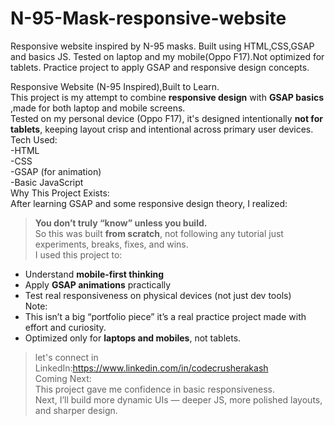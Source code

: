 # N-95-Mask-responsive-website
Responsive website inspired by N-95 masks. Built using HTML,CSS,GSAP and basics JS. Tested on laptop and my mobile(Oppo F17).Not optimized for tablets. Practice project to apply GSAP and responsive design concepts.

Responsive Website (N-95 Inspired),Built to Learn.<br>
This project is my attempt to combine **responsive design** with **GSAP basics** ,made for both laptop and mobile screens.<br>
Tested on my personal device (Oppo F17), it's designed intentionally **not for tablets**, keeping layout crisp and intentional across primary user devices.<br>
Tech Used:<br>
-HTML  <br>
-CSS  <br>
-GSAP (for animation)<br> 
-Basic JavaScript<br>
Why This Project Exists:<br>
After learning GSAP and some responsive design theory, I realized:<br>
> **You don’t truly “know” unless you build.**<br>
So this was built **from scratch**, not following any tutorial just experiments, breaks, fixes, and wins.<br>
I used this project to:<br>
- Understand **mobile-first thinking**<br>  
- Apply **GSAP animations** practically <br>
- Test real responsiveness on physical devices (not just dev tools)<br>
Note:<br>
- This isn’t a big “portfolio piece” it’s a real practice project made with effort and curiosity.<br>
- Optimized only for **laptops and mobiles**, not tablets.<br>
>let's connect in LinkedIn:https://www.linkedin.com/in/codecrusherakash <br>
Coming Next:<br>
This project gave me confidence in basic responsiveness.<br>
Next, I’ll build more dynamic UIs — deeper JS, more polished layouts, and sharper design.
